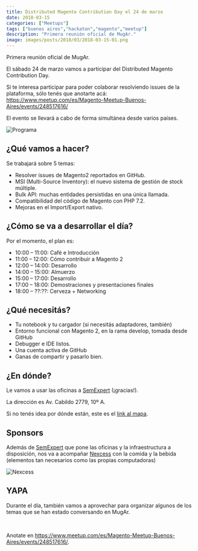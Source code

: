 ```yaml
---
title: Distributed Magento Contribution Day el 24 de marzo
date: 2018-03-15
categories: ["Meetups"]
tags: ["buenos aires","hackaton","magento","meetup"]
description: "Primera reunión oficial de MugAr."
image: images/posts/2018/03/2018-03-15-01.png
---
```


Primera reunión oficial de MugAr.

El sábado 24 de marzo vamos a participar del Distributed Magento Contribution Day.

Si te interesa participar para poder colaborar resolviendo issues de la plataforma, sólo tenés que anotarte acá: https://www.meetup.com/es/Magento-Meetup-Buenos-Aires/events/248517616/

El evento se llevará a cabo de forma simultánea desde varios países.

![Programa](/images/posts/2018/03/2018-03-15-02.jpg#center)

## ¿Qué vamos a hacer?

Se trabajará sobre 5 temas:

* Resolver issues de Magento2 reportados en GitHub.
* MSI (Multi-Source Inventory): el nuevo sistema de gestión de stock múltiple.
* Bulk API: muchas entidades persistidas en una única llamada.
* Compatibilidad del código de Magento con PHP 7.2.
* Mejoras en el Import/Export nativo.

## ¿Cómo se va a desarrollar el día?

Por el momento, el plan es:

* 10:00 – 11:00: Café e Introducción
* 11:00 – 12:00: Cómo contribuir a Magento 2
* 12:00 – 14:00: Desarrollo
* 14:00 – 15:00: Almuerzo
* 15:00 – 17:00: Desarrollo
* 17:00 – 18:00: Demostraciones y presentaciones finales
* 18:00 – ??:??: Cerveza + Networking

## ¿Qué necesitás?

* Tu notebook y tu cargador (si necesitás adaptadores, también)
* Entorno funcional con Magento 2, en la rama develop, tomada desde GitHub
* Debugger e IDE listos.
* Una cuenta activa de GitHub
* Ganas de compartir y pasarlo bien.

## ¿En dónde?

Le vamos a usar las oficinas a [SemExpert](http://semexpert.com.ar/) (¡gracias!).

La dirección es Av. Cabildo 2779, 10º A.

Si no tenés idea por dónde están, este es el [link al mapa](https://www.google.com.ar/maps/dir//Av.+Cabildo+2779,+Buenos+Aires/@-34.556432,-58.4962985,13z/data=!3m1!4b1!4m9!4m8!1m0!1m5!1m1!1s0x95bcb42a3bf8ceeb:0x9b6440ec6d1ec708!2m2!1d-58.4611933!2d-34.556437!3e2).

## Sponsors

Además de [SemExpert](http://semexpert.com.ar/) que pone las oficinas y la infraestructura a disposición, nos va a acompañar [Nexcess](https://www.nexcess.net/) con la comida y la bebida (elementos tan necesarios como las propias computadoras)

![Nexcess](/images/posts/2018/03/2018-03-15-03.png#center)

## YAPA

Durante el día, también vamos a aprovechar para organizar algunos de los temas que se han estado conversando en MugAr.

&nbsp;

Anotate en https://www.meetup.com/es/Magento-Meetup-Buenos-Aires/events/248517616/.
